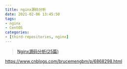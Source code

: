 ```yaml
---
title: nginx源码分析
date: 2021-02-06 13:45:50
tags:
- nginx
- CentOS
categories:
- [third-repositories, nginx]
---
```






> [Nginx源码分析(25篇)](https://blog.csdn.net/yangyin007/article/details/82777086)

https://www.cnblogs.com/brucemengbm/p/6868298.html
